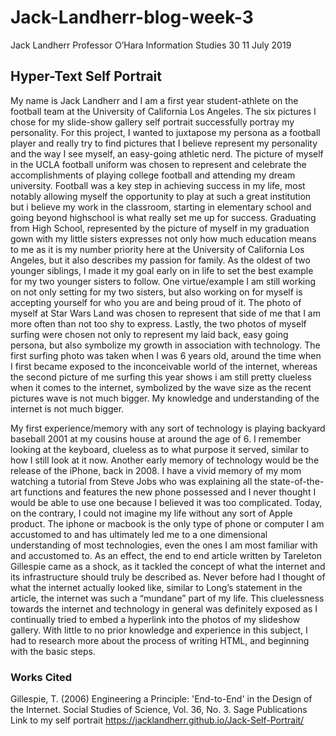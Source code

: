 # Jack-Landherr-blog-week-3

Jack Landherr
Professor O’Hara
Information Studies 30
11 July 2019
## Hyper-Text Self Portrait
My name is Jack Landherr and I am a first year student-athlete on the football team at the University of California Los Angeles. The six pictures I chose for my slide-show gallery self portrait successfully portray my personality. For this project, I wanted to juxtapose my persona as a football player and really try to find pictures that I believe represent my personality and the way I see myself, an easy-going athletic nerd. The picture of myself in the UCLA football uniform was chosen to represent and celebrate the accomplishments of playing college football and attending my dream university. Football was a key step in achieving success in my life, most notably allowing myself the opportunity to play at such a great institution but i believe my work in the classroom, starting in elementary school and going beyond highschool is what really set me up for success. Graduating from High School, represented by the picture of myself in my graduation gown with my little sisters expresses not only how much education means to me as it is my number priority here at the University of California Los Angeles, but it also describes my passion for family. As the oldest of two younger siblings, I made it my goal early on in life to set the best example for my two younger sisters to follow. One virtue/example I am still working on not only setting for my two sisters, but also working on for myself is accepting yourself for who you are and being proud of it. The photo of myself at Star Wars Land was chosen to represent that side of me that I am more often than not too shy to express. Lastly, the two photos of myself surfing were chosen not only to represent my laid back, easy going persona, but also symbolize my growth in association with technology. The first surfing photo was taken when I was 6 years old, around the time when I first became exposed to the inconceivable world of the internet, whereas the second picture of me surfing this year shows i am still pretty clueless when it comes to the internet, symbolized by the wave size as the recent pictures wave is not much bigger. My knowledge and understanding of the internet is not much bigger.

My first experience/memory with any sort of technology is playing backyard baseball 2001 at my cousins house at around the age of 6. I remember looking at the keyboard, clueless as to what purpose it served, similar to how I still look at it now. Another early memory of technology would be the release of the iPhone, back in 2008. I have a vivid memory of my mom watching a tutorial from Steve Jobs who was explaining all the state-of-the-art functions and features the new phone possessed and I never thought I would be able to use one because I believed it was too complicated. Today, on the contrary, I could not imagine my life without any sort of Apple product. The iphone or macbook is the only type of phone or computer I am accustomed to and has ultimately led me to a one dimensional understanding of most technologies, even the ones I am most familiar with and accustomed to. As an effect, the end to end article written by Tareleton Gillespie came as a shock, as it tackled the concept of what the internet and its infrastructure should truly be described as. Never before had I thought of what the internet actually looked like, similar to Long’s statement in the article, the internet was such a “mundane” part of my life. This cluelessness towards the internet and technology in general was definitely exposed as I continually tried to embed a hyperlink into the photos of my slideshow gallery. With little to no prior knowledge and experience in this subject, I had to research more about the process of writing HTML, and beginning with the basic steps. 
### Works Cited
Gillespie, T. (2006) Engineering a Principle: 'End-to-End' in the Design of the Internet. Social Studies of Science, Vol. 36, No. 3. Sage Publications
Link to my self portrait
https://jacklandherr.github.io/Jack-Self-Portrait/
